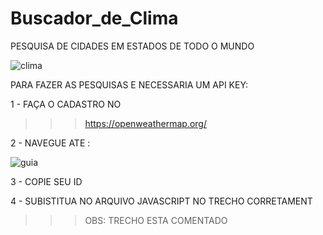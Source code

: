 # Buscador_de_Clima


PESQUISA DE CIDADES EM ESTADOS DE TODO O MUNDO


![clima](https://user-images.githubusercontent.com/107477302/199819009-78e52cb4-2ec9-40e4-9413-823addc79c21.PNG)


PARA FAZER AS PESQUISAS E NECESSARIA UM API KEY:

1 - FAÇA O CADASTRO NO 

>>>  https://openweathermap.org/ 

2 - NAVEGUE ATE :

![guia](https://user-images.githubusercontent.com/107477302/199819259-e8c0a995-e8a1-4b66-b2aa-3f743a3a68fb.PNG)

3 - COPIE SEU ID

4 - SUBISTITUA NO ARQUIVO JAVASCRIPT NO TRECHO CORRETAMENT

>>> OBS: TRECHO ESTA COMENTADO 
